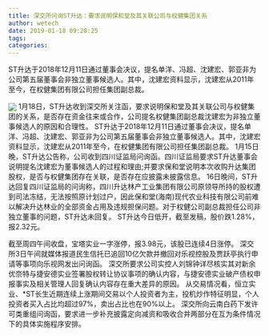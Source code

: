 ```yaml
---
title: 深交所问询ST升达：要求说明保和堂及其关联公司与权健集团关系
author: wetech
date: 2019-01-18 09:28:25
tags: 
categories: 
---
```

ST升达于2018年12月11日通过董事会决议，提名单洋、冯超、沈建宏、郭亚非为公司第五届董事会非独立董事候选人。其中，沈建宏资料显示，沈建宏从2011年至今，在权健集团有限公司担任集团副总裁。
<!-- more -->
<img align="center" border="0" src="https://imgcdn.yicai.com/uppics/images/2019/01/ad9abf2c27d8f94540bbc77df2af5aa6.jpg" />
1月18日，ST升达收到深交所关注函，要求说明保和堂及其关联公司与权健集团的关系，是否存在资金往来或合作，公司提名权健集团副总裁沈建宏为非独立董事候选人的原因和合理性。
ST升达于2018年12月11日通过董事会决议，提名单洋、冯超、沈建宏、郭亚非为公司第五届董事会非独立董事候选人。其中，沈建宏资料显示，沈建宏从2011年至今，在权健集团有限公司担任集团副总裁。
1月15日晚，ST升达公告称，公司收到四川证监局问询函。四川证监局要求ST升达董事会说明提名沈建宏为董事候选人的过程和理由;并要求保和堂说明本次收购升达集团股权，是否与权健集团存在关联，是否存在应披露未披露信息。
16日晚间，ST升达回复四川证监局的问询称，四川升达林产工业集团有限公司原领导所持的股权遭到司法冻结，无法按照原计划过户，因此保和堂(海南)现代农业科技有限公司前难以解决升达林业的全部资金占用及违规担保问题。对于权健公司副总裁担任公司非独立董事的问题，ST升达未回复。
ST升达今日低开，截至发稿，股价跌1.28%，报2.32元。
 
 
截至周四午间收盘，宝塔实业一字涨停，报3.98元，该股已连续4日涨停。
深交所3日午间就媒体报道民生信托已追回10亿欠款并撤回对乐视控股及贾跃亭执行申请等事项向乐视网发出问询函。
深交所要求公司实控人刘锦钟详尽核实其对新余优奈特与捷安德实业签署股权转让协议事项的确认内容，与捷安德实业破产债权申报事实及相关管理人回复确认内容存在重大差异的原因。
从交易情况看，恒立实业、*ST长生近期连续上涨期间交易以个人投资者为主，投机炒作特征明显，个人投资者买入占比均超过97%，卖出占比也在90%以上。
深交所向云南白药下发许可类重组问询函，要求进一步补充披露定向减资和吸收合并两部分在互为条件情况下的具体实施程序安排。
